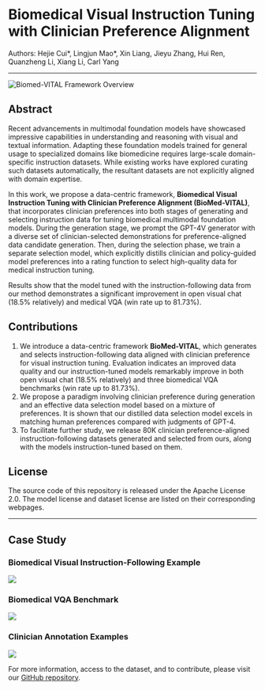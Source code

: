 # Biomedical Visual Instruction Tuning with Clinician Preference Alignment

Authors: Hejie Cui*, Lingjun Mao*, Xin Liang, Jieyu Zhang, Hui Ren, Quanzheng Li, Xiang Li, Carl Yang

---

![Biomed-VITAL Framework Overview](https://raw.githubusercontent.com/BioMed-VITAL/BioMed-VITAL.github.io/main/images/updated_instruction_data_framework_00.png) 

## Abstract

Recent advancements in multimodal foundation models have showcased impressive capabilities in understanding and reasoning with visual and textual information. Adapting these foundation models trained for general usage to specialized domains like biomedicine requires large-scale domain-specific instruction datasets. While existing works have explored curating such datasets automatically, the resultant datasets are not explicitly aligned with domain expertise.

In this work, we propose a data-centric framework, **Biomedical Visual Instruction Tuning with Clinician Preference Alignment (BioMed-VITAL)**, that incorporates clinician preferences into both stages of generating and selecting instruction data for tuning biomedical multimodal foundation models. During the generation stage, we prompt the GPT-4V generator with a diverse set of clinician-selected demonstrations for preference-aligned data candidate generation. Then, during the selection phase, we train a separate selection model, which explicitly distills clinician and policy-guided model preferences into a rating function to select high-quality data for medical instruction tuning.

Results show that the model tuned with the instruction-following data from our method demonstrates a significant improvement in open visual chat (18.5% relatively) and medical VQA (win rate up to 81.73%).

## Contributions

1. We introduce a data-centric framework **BioMed-VITAL**, which generates and selects instruction-following data aligned with clinician preference for visual instruction tuning. Evaluation indicates an improved data quality and our instruction-tuned models remarkably improve in both open visual chat (18.5% relatively) and three biomedical VQA benchmarks (win rate up to 81.73%).
2. We propose a paradigm involving clinician preference during generation and an effective data selection model based on a mixture of preferences. It is shown that our distilled data selection model excels in matching human preferences compared with judgments of GPT-4.
3. To facilitate further study, we release 80K clinician preference-aligned instruction-following datasets generated and selected from ours, along with the models instruction-tuned based on them.

## License

The source code of this repository is released under the Apache License 2.0. The model license and dataset license are listed on their corresponding webpages.

---

## Case Study
### Biomedical Visual Instruction-Following Example
![](https://raw.githubusercontent.com/BioMed-VITAL/BioMed-VITAL.github.io/main/images/case_update2_00.png) 
### Biomedical VQA Benchmark
![](https://raw.githubusercontent.com/BioMed-VITAL/BioMed-VITAL.github.io/main/images/case5_updated_00.png) 
### Clinician Annotation Examples
![](https://raw.githubusercontent.com/BioMed-VITAL/BioMed-VITAL.github.io/main/images/appendixH_00.png) 

For more information, access to the dataset, and to contribute, please visit our [GitHub repository](https://github.com/yourrepo/biomed-vital).
